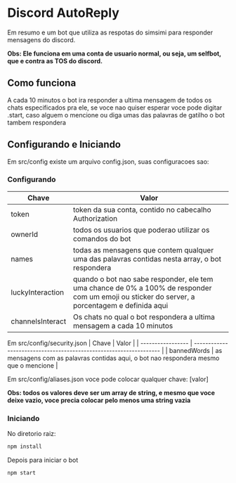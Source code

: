 
# Discord AutoReply

Em resumo e um bot que utiliza as respotas do simsimi para responder mensagens do discord.

**Obs: Ele funciona em uma conta de usuario normal, ou seja, um selfbot, que e contra as TOS do discord.**

## Como funciona

A cada 10 minutos o bot ira responder a ultima mensagem de todos os chats especificados pra ele, se voce nao quiser esperar voce pode digitar .start, caso alguem o mencione ou diga umas das palavras de gatilho o bot tambem respondera

## Configurando e Iniciando 

Em src/config existe um arquivo config.json, suas configuracoes sao:


### Configurando

| Chave             | Valor                                                                |
| ----------------- | ------------------------------------------------------------------ |
| token | token da sua conta, contido no cabecalho Authorization |
| ownerId | todos os usuarios que poderao utilizar os comandos do bot |
| names | todas as mensagens que contem qualquer uma das palavras contidas nesta array, o bot respondera |
| luckyInteraction | quando o bot nao sabe responder, ele tem uma chance de 0% a 100% de responder com um emoji ou sticker do server, a porcentagem e definida aqui |
 channelsInteract | Os chats no qual o bot respondera a ultima mensagem a cada 10 minutos |


Em src/config/security.json
| Chave             | Valor                                                                |
| ----------------- | ------------------------------------------------------------------ |
| bannedWords | as mensagens com as palavras contidas aqui, o bot nao respondera mesmo que o mencione |

Em src/config/aliases.json voce pode colocar qualquer chave: [valor]

**Obs: todos os valores deve ser um array de string, e mesmo que voce deixe vazio, voce precia colocar pelo menos uma string vazia**

### Iniciando

No diretorio raiz:
```bash
npm install
```
Depois para iniciar o bot
```bash
npm start
```